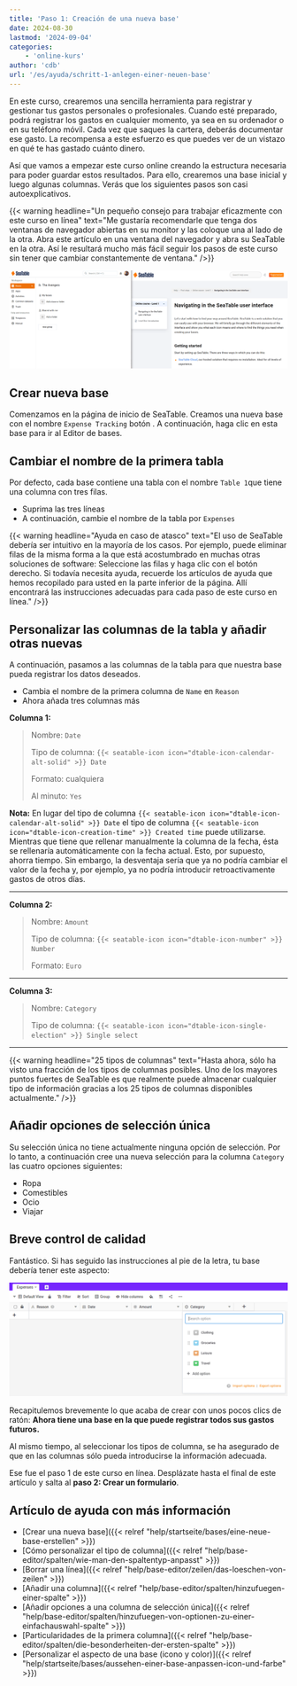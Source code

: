 ```yaml
---
title: 'Paso 1: Creación de una nueva base'
date: 2024-08-30
lastmod: '2024-09-04'
categories:
    - 'online-kurs'
author: 'cdb'
url: '/es/ayuda/schritt-1-anlegen-einer-neuen-base'
---
```


En este curso, crearemos una sencilla herramienta para registrar y gestionar tus gastos personales o profesionales. Cuando esté preparado, podrá registrar los gastos en cualquier momento, ya sea en su ordenador o en su teléfono móvil. Cada vez que saques la cartera, deberás documentar ese gasto. La recompensa a este esfuerzo es que puedes ver de un vistazo en qué te has gastado cuánto dinero.

Así que vamos a empezar este curso online creando la estructura necesaria para poder guardar estos resultados. Para ello, crearemos una base inicial y luego algunas columnas. Verás que los siguientes pasos son casi autoexplicativos.

{{< warning  headline="Un pequeño consejo para trabajar eficazmente con este curso en línea"  text="Me gustaría recomendarle que tenga dos ventanas de navegador abiertas en su monitor y las coloque una al lado de la otra. Abra este artículo en una ventana del navegador y abra su SeaTable en la otra. Así le resultará mucho más fácil seguir los pasos de este curso sin tener que cambiar constantemente de ventana." />}}

![](images/level1-browser-window-setup.png)

## Crear nueva base

Comenzamos en la página de inicio de SeaTable. Creamos una nueva base con el nombre `Expense Tracking` botón . A continuación, haga clic en esta base para ir al Editor de bases.

## Cambiar el nombre de la primera tabla

Por defecto, cada base contiene una tabla con el nombre `Table 1`que tiene una columna con tres filas.

- Suprima las tres líneas
- A continuación, cambie el nombre de la tabla por `Expenses`

{{< warning  headline="Ayuda en caso de atasco"  text="El uso de SeaTable debería ser intuitivo en la mayoría de los casos. Por ejemplo, puede eliminar filas de la misma forma a la que está acostumbrado en muchas otras soluciones de software: Seleccione las filas y haga clic con el botón derecho. Si todavía necesita ayuda, recuerde los artículos de ayuda que hemos recopilado para usted en la parte inferior de la página. Allí encontrará las instrucciones adecuadas para cada paso de este curso en línea." />}}

## Personalizar las columnas de la tabla y añadir otras nuevas

A continuación, pasamos a las columnas de la tabla para que nuestra base pueda registrar los datos deseados.

- Cambia el nombre de la primera columna de `Name` en `Reason`
- Ahora añada tres columnas más

**Columna 1:**

> Nombre: `Date`
>
> Tipo de columna: `{{< seatable-icon icon="dtable-icon-calendar-alt-solid" >}} Date`
>
> Formato: cualquiera
>
> Al minuto: `Yes`

**Nota:** En lugar del tipo de columna `{{< seatable-icon icon="dtable-icon-calendar-alt-solid" >}} Date` el tipo de columna `{{< seatable-icon icon="dtable-icon-creation-time" >}} Created time` puede utilizarse. Mientras que tiene que rellenar manualmente la columna de la fecha, ésta se rellenaría automáticamente con la fecha actual. Esto, por supuesto, ahorra tiempo. Sin embargo, la desventaja sería que ya no podría cambiar el valor de la fecha y, por ejemplo, ya no podría introducir retroactivamente gastos de otros días.

---

**Columna 2:**

> Nombre: `Amount`
>
> Tipo de columna: `{{< seatable-icon icon="dtable-icon-number" >}} Number`
>
> Formato: `Euro`

---

**Columna 3:**

> Nombre: `Category`
>
> Tipo de columna: `{{< seatable-icon icon="dtable-icon-single-election" >}} Single select`

---

{{< warning  headline="25 tipos de columnas"  text="Hasta ahora, sólo ha visto una fracción de los tipos de columnas posibles. Uno de los mayores puntos fuertes de SeaTable es que realmente puede almacenar cualquier tipo de información gracias a los 25 tipos de columnas disponibles actualmente." />}}

## Añadir opciones de selección única

Su selección única no tiene actualmente ninguna opción de selección. Por lo tanto, a continuación cree una nueva selección para la columna `Category` las cuatro opciones siguientes:

- Ropa
- Comestibles
- Ocio
- Viajar

## Breve control de calidad

Fantástico. Si has seguido las instrucciones al pie de la letra, tu base debería tener este aspecto:

![](images/level1-expenses-table.png)

Recapitulemos brevemente lo que acaba de crear con unos pocos clics de ratón: **Ahora tiene una base en la que puede registrar todos sus gastos futuros.**

Al mismo tiempo, al seleccionar los tipos de columna, se ha asegurado de que en las columnas sólo pueda introducirse la información adecuada.

Ese fue el paso 1 de este curso en línea. Desplázate hasta el final de este artículo y salta al **paso 2: Crear un formulario**.

## Artículo de ayuda con más información

- [Crear una nueva base]({{< relref "help/startseite/bases/eine-neue-base-erstellen" >}})
- [Cómo personalizar el tipo de columna]({{< relref "help/base-editor/spalten/wie-man-den-spaltentyp-anpasst" >}})
- [Borrar una línea]({{< relref "help/base-editor/zeilen/das-loeschen-von-zeilen" >}})
- [Añadir una columna]({{< relref "help/base-editor/spalten/hinzufuegen-einer-spalte" >}})
- [Añadir opciones a una columna de selección única]({{< relref "help/base-editor/spalten/hinzufuegen-von-optionen-zu-einer-einfachauswahl-spalte" >}})
- [Particularidades de la primera columna]({{< relref "help/base-editor/spalten/die-besonderheiten-der-ersten-spalte" >}})
- [Personalizar el aspecto de una base (icono y color)]({{< relref "help/startseite/bases/aussehen-einer-base-anpassen-icon-und-farbe" >}})

